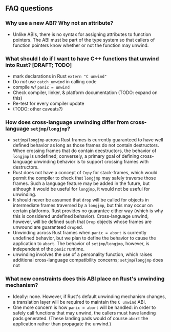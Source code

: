 ## FAQ questions

### Why use a new ABI? Why not an attribute?

- Unlike ABIs, there is no syntax for assigning attributes to function
  pointers. The ABI must be part of the type system so that callers of function
  pointers know whether or not the function may unwind.

### What should I do if I want to have C++ functions that unwind into Rust? [DRAFT; TODO]

- mark declarations in Rust `extern "C unwind"`
- Do *not* use `catch_unwind` in calling code
- compile w/ `panic = unwind`
- Check compiler, linker, & platform documentation (TODO: expand on this)
- Re-test for every compiler update
- (TODO: other caveats?)

### How does cross-language unwinding differ from cross-language `setjmp`/`longjmp`?

- `setjmp`/`longjmp` across Rust frames is currently guaranteed to have
  well defined behavior as long as those frames do not contain destructors.
  When crossing frames that do contain deestructors, the  behavior of `longjmp`
  is undefined; conversely, a primary goal of defining cross-language unwinding
  behavior is to support crossing frames with destructors.
- Rust does not have a concept of `Copy` for stack-frames, which would permit
  the compiler to check that `longjmp` may safely traverse those frames. Such a
  language feature may be added in the future, but although it would be useful
  for `longjmp`, it would not be useful for unwinding.
- It should never be assumed that `drop` will be called for objects in
  intermediate frames traversed by a `longjmp`, but this may occur on certain
  platforms. Rust provides no guarantee either way (which is why this is
  considered undefined behavior). Cross-language unwind, however, will be
  defined such that `Drop` objects whose frames are unwound are guaranteed
  `drop`ed.
- Unwinding across Rust frames when `panic = abort` is currently undefined
  behavior, but we plan to define the behavior to cause the application to
  `abort`. The behavior of `setjmp`/`longjmp`, however, is independent of the
  `panic` runtime.
- unwinding involves the use of a personality function, which raises additional
  cross-language compatibility concerns; `setjmp`/`longjmp` does not

### What new constraints does this ABI place on Rust's unwinding mechanism?

- Ideally: none. However, if Rust's default unwinding mechanism changes, a
  translation layer will be required to maintain the `C unwind` ABI.
- One more concern is how `panic = abort` will be handled: in order to safely
  call functions that may unwind, the callers must have landing pads generated.
  (These landing pads would of course `abort` the application rather than
  propagate the unwind.)
